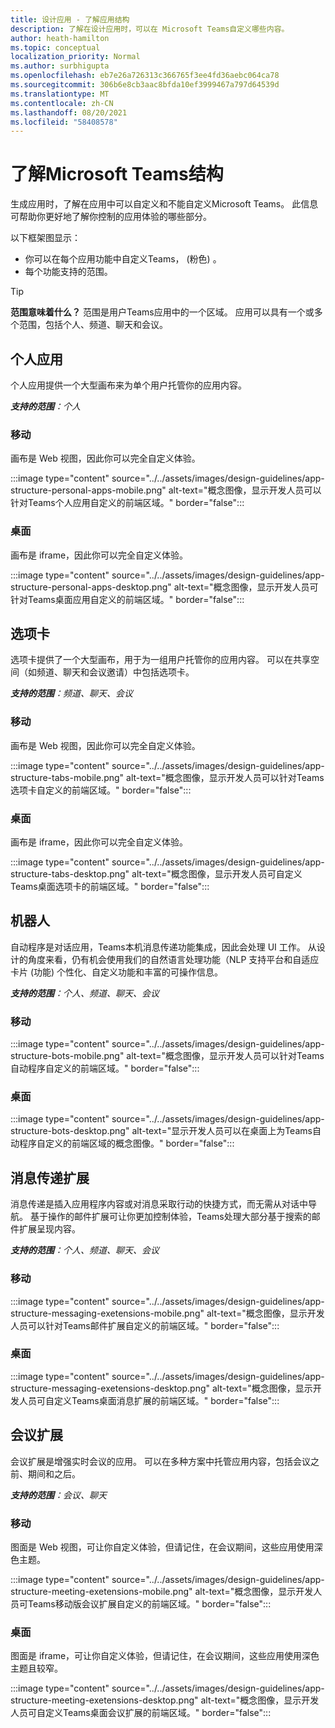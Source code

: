 ```yaml
---
title: 设计应用 - 了解应用结构
description: 了解在设计应用时，可以在 Microsoft Teams自定义哪些内容。
author: heath-hamilton
ms.topic: conceptual
localization_priority: Normal
ms.author: surbhigupta
ms.openlocfilehash: eb7e26a726313c366765f3ee4fd36aebc064ca78
ms.sourcegitcommit: 306b6e8cb3aac8bfda10ef3999467a797d64539d
ms.translationtype: MT
ms.contentlocale: zh-CN
ms.lasthandoff: 08/20/2021
ms.locfileid: "58408578"
---
```

# <a name="understand-the-microsoft-teams-app-structure"></a>了解Microsoft Teams结构

生成应用时，了解在应用中可以自定义和不能自定义Microsoft Teams。 此信息可帮助你更好地了解你控制的应用体验的哪些部分。

以下框架图显示：

* 你可以在每个应用功能中自定义Teams， (粉色) 。
* 每个功能支持的范围。

> [!TIP]
> **范围意味着什么？** 范围是用户Teams应用中的一个区域。 应用可以具有一个或多个范围，包括个人、频道、聊天和会议。

## <a name="personal-apps"></a>个人应用

个人应用提供一个大型画布来为单个用户托管你的应用内容。

***支持的范围**：个人*

### <a name="mobile"></a>移动

画布是 Web 视图，因此你可以完全自定义体验。

:::image type="content" source="../../assets/images/design-guidelines/app-structure-personal-apps-mobile.png" alt-text="概念图像，显示开发人员可以针对Teams个人应用自定义的前端区域。" border="false":::

### <a name="desktop"></a>桌面

画布是 iframe，因此你可以完全自定义体验。

:::image type="content" source="../../assets/images/design-guidelines/app-structure-personal-apps-desktop.png" alt-text="概念图像，显示开发人员可针对Teams桌面应用自定义的前端区域。" border="false":::

## <a name="tabs"></a>选项卡

选项卡提供了一个大型画布，用于为一组用户托管你的应用内容。 可以在共享空间（如频道、聊天和会议邀请）中包括选项卡。

***支持的范围**：频道、聊天、会议*

### <a name="mobile"></a>移动

画布是 Web 视图，因此你可以完全自定义体验。

:::image type="content" source="../../assets/images/design-guidelines/app-structure-tabs-mobile.png" alt-text="概念图像，显示开发人员可以针对Teams选项卡自定义的前端区域。" border="false":::

### <a name="desktop"></a>桌面

画布是 iframe，因此你可以完全自定义体验。

:::image type="content" source="../../assets/images/design-guidelines/app-structure-tabs-desktop.png" alt-text="概念图像，显示开发人员可自定义Teams桌面选项卡的前端区域。" border="false":::

## <a name="bots"></a>机器人

自动程序是对话应用，Teams本机消息传递功能集成，因此会处理 UI 工作。 从设计的角度来看，仍有机会使用我们的自然语言处理功能（NLP 支持平台和自适应卡片 (功能) 个性化、自定义功能和丰富的可操作信息。

***支持的范围**：个人、频道、聊天、会议*

### <a name="mobile"></a>移动

:::image type="content" source="../../assets/images/design-guidelines/app-structure-bots-mobile.png" alt-text="概念图像，显示开发人员可以针对Teams自动程序自定义的前端区域。" border="false":::

### <a name="desktop"></a>桌面

:::image type="content" source="../../assets/images/design-guidelines/app-structure-bots-desktop.png" alt-text="显示开发人员可以在桌面上为Teams自动程序自定义的前端区域的概念图像。" border="false":::

## <a name="messaging-extensions"></a>消息传递扩展

消息传递是插入应用程序内容或对消息采取行动的快捷方式，而无需从对话中导航。 基于操作的邮件扩展可让你更加控制体验，Teams处理大部分基于搜索的邮件扩展呈现内容。

***支持的范围**：个人、频道、聊天、会议*

### <a name="mobile"></a>移动

:::image type="content" source="../../assets/images/design-guidelines/app-structure-messaging-exetensions-mobile.png" alt-text="概念图像，显示开发人员可以针对Teams邮件扩展自定义的前端区域。" border="false":::

### <a name="desktop"></a>桌面

:::image type="content" source="../../assets/images/design-guidelines/app-structure-messaging-exetensions-desktop.png" alt-text="概念图像，显示开发人员可自定义Teams桌面消息扩展的前端区域。" border="false":::

## <a name="meeting-extensions"></a>会议扩展

会议扩展是增强实时会议的应用。 可以在多种方案中托管应用内容，包括会议之前、期间和之后。

***支持的范围**：会议、聊天*

### <a name="mobile"></a>移动

图面是 Web 视图，可让你自定义体验，但请记住，在会议期间，这些应用使用深色主题。

:::image type="content" source="../../assets/images/design-guidelines/app-structure-meeting-exetensions-mobile.png" alt-text="概念图像，显示开发人员可Teams移动版会议扩展自定义的前端区域。" border="false":::

### <a name="desktop"></a>桌面

图面是 iframe，可让你自定义体验，但请记住，在会议期间，这些应用使用深色主题且较窄。

:::image type="content" source="../../assets/images/design-guidelines/app-structure-meeting-exetensions-desktop.png" alt-text="概念图像，显示开发人员可自定义Teams桌面会议扩展的前端区域。" border="false":::
